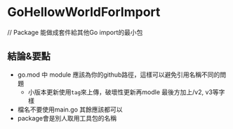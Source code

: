 # GoHellowWorldForImport
// Package 能做成套件給其他Go import的最小包

## 結論&要點
* go.mod 中 module 應該為你的github路徑，這樣可以避免引用名稱不同的問題
	* 小版本更新使用`tag`來上傳，破壞性更新再modle 最後方加上/v2, v3等字樣
* 檔名不要使用main.go 其餘應該都可以
* package會是別人取用工具包的名稱
